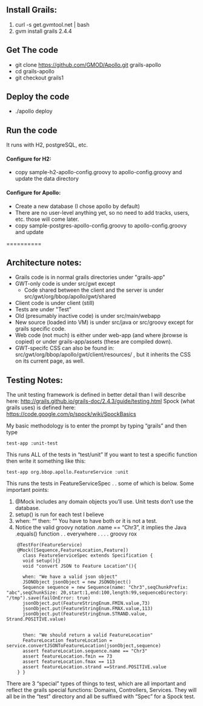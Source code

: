 
## Install Grails:
1. curl -s get.gvmtool.net | bash
2. gvm install grails 2.4.4

## Get The code
- git clone https://github.com/GMOD/Apollo.git grails-apollo
- cd grails-apollo
- git checkout grails1

## Deploy the code
- ./apollo deploy


## Run the code
It runs with H2, postgreSQL, etc.

#### Configure for H2:
- copy sample-h2-apollo-config.groovy to apollo-config.groovy and update the data directory

#### Configure for Apollo:
- Create a new database (I chose apollo by default)
- There are no user-level anything yet, so no need to add tracks, users, etc.  those will come later.
- copy sample-postgres-apollo-config.groovy to apollo-config.groovy and update



==========

## Architecture notes:
- Grails code is in normal grails directories under "grails-app"
- GWT-only code is under src/gwt except
    - Code shared between the client and the server is under src/gwt/org/bbop/apollo/gwt/shared
- Client code is under client (still)
- Tests are under "Test"
- Old (presumably inactive code) is under src/main/webapp
- New source (loaded into VM) is under src/java or src/groovy except for grails specific code.
- Web code (not much) is either under web-app (and where jbrowse is copied) or under grails-app/assets (these are compiled down).
- GWT-specifc CSS can also be found in: src/gwt/org/bbop/apollo/gwt/client/resources/ , but it inherits the CSS on its current page, as well.


## Testing Notes:
The unit testing framework is defined in better detail than I will describe here: http://grails.github.io/grails-doc/2.4.3/guide/testing.html
Spock (what grails uses) is defined here: https://code.google.com/p/spock/wiki/SpockBasics


My basic methodology is to enter the prompt by typing “grails” and then type

    test-app :unit-test

This runs ALL of the tests in “test/unit” If you want to test a specific function then write it something like this:

    test-app org.bbop.apollo.FeatureService :unit 

This runs the tests in FeatureServiceSpec . . some of which is below.  Some important points:

1. @Mock includes any domain objects you’ll use.  Unit tests don’t use the database.
2. setup() is run for each test I believe 
3. when: “” then: “”   You have to have both or it is not a test. 
4. Notice the valid groovy notation  .name == “Chr3”, it implies the Java .equals() function . . everywhere . . . . groovy rox

```
    @TestFor(FeatureService)
    @Mock([Sequence,FeatureLocation,Feature])
      class FeatureServiceSpec extends Specification {
      void setup(){}
      void "convert JSON to Feature Location"(){
    
      when: "We have a valid json object"
      JSONObject jsonObject = new JSONObject()
      Sequence sequence = new Sequence(name: "Chr3",seqChunkPrefix: "abc",seqChunkSize: 20,start:1,end:100,length:99,sequenceDirectory: "/tmp").save(failOnError: true)
      jsonObject.put(FeatureStringEnum.FMIN.value,73)
      jsonObject.put(FeatureStringEnum.FMAX.value,113)
      jsonObject.put(FeatureStringEnum.STRAND.value, Strand.POSITIVE.value)

    
      then: "We should return a valid FeatureLocation"
      FeatureLocation featureLocation = service.convertJSONToFeatureLocation(jsonObject,sequence)
      assert featureLocation.sequence.name == "Chr3"
      assert featureLocation.fmin == 73
      assert featureLocation.fmax == 113
      assert featureLocation.strand ==Strand.POSITIVE.value
    } }
```

There are 3 “special” types of things to test, which are all important and reflect the grails special functions: Domains, Controllers, Services.  They will all be in the “test” directory and all be suffixed with “Spec” for a Spock test.



